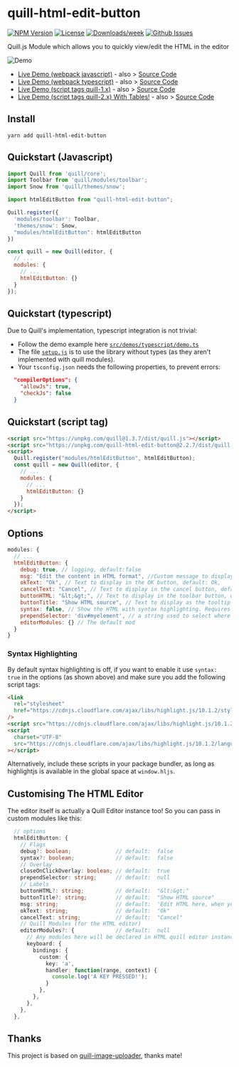 # quill-html-edit-button

<!-- [START badges] -->

[![NPM Version](https://img.shields.io/npm/v/quill-html-edit-button.svg)](https://www.npmjs.com/package/quill-html-edit-button)
[![License](https://img.shields.io/npm/l/quill-html-edit-button.svg)](https://github.com/benwinding/quill-html-edit-button/blob/master/LICENSE)
[![Downloads/week](https://img.shields.io/npm/dm/quill-html-edit-button.svg)](https://www.npmjs.com/package/quill-html-edit-button)
[![Github Issues](https://img.shields.io/github/issues/benwinding/quill-html-edit-button.svg)](https://github.com/benwinding/quill-html-edit-button)

<!-- [END badges] -->

Quill.js Module which allows you to quickly view/edit the HTML in the editor

![Demo](https://user-images.githubusercontent.com/664714/93285035-f7f44e80-f7a1-11ea-83c7-59e151c53c06.gif)

- [Live Demo (webpack javascript)](https://benwinding.github.io/quill-html-edit-button/src/demos/javascript/demo.html) - also > [Source Code](https://github.com/benwinding/quill-html-edit-button/tree/master/src/demos/javascript)
- [Live Demo (webpack typescript)](https://benwinding.github.io/quill-html-edit-button/src/demos/typescript/demo.html) - also > [Source Code](https://github.com/benwinding/quill-html-edit-button/tree/master/src/demos/typescript)
- [Live Demo (script tags quill-1.x)](https://benwinding.github.io/quill-html-edit-button/src/demos/script-tags/demo-quill-1.x.html) - also > [Source Code](https://github.com/benwinding/quill-html-edit-button/tree/master/src/demos/script-tags/demo-quill-1.x.html)
- [Live Demo (script tags quill-2.x) With Tables!](https://benwinding.github.io/quill-html-edit-button/src/demos/script-tags/demo-quill-2.x.html) - also > [Source Code](https://github.com/benwinding/quill-html-edit-button/tree/master/src/demos/script-tags/demo-quill-2.x.html)

## Install

`yarn add quill-html-edit-button`

## Quickstart (Javascript)

``` js
import Quill from 'quill/core';
import Toolbar from 'quill/modules/toolbar';
import Snow from 'quill/themes/snow';

import htmlEditButton from "quill-html-edit-button";

Quill.register({
  'modules/toolbar': Toolbar,
  'themes/snow': Snow,
  "modules/htmlEditButton": htmlEditButton
})

const quill = new Quill(editor, {
  // ...
  modules: {
    // ...
    htmlEditButton: {}
  }
});
```

## Quickstart (typescript)

Due to Quill's implementation, typescript integration is not trivial:

- Follow the demo example here [`src/demos/typescript/demo.ts`](https://github.com/benwinding/quill-html-edit-button/blob/master/src/demos/typescript/demo.ts)
- The file [`setup.js`](https://github.com/benwinding/quill-html-edit-button/blob/master/src/demos/typescript/setup.js`) is to use the library without types (as they aren't implemented with quill modules).
- Your `tsconfig.json` needs the following properties, to prevent errors:
``` json
  "compilerOptions": {
    "allowJs": true,
    "checkJs": false
  }
```


## Quickstart (script tag)

``` html
<script src="https://unpkg.com/quill@1.3.7/dist/quill.js"></script>
<script src="https://unpkg.com/quill-html-edit-button@2.2.7/dist/quill.htmlEditButton.min.js"></script>
<script>
  Quill.register("modules/htmlEditButton", htmlEditButton);
  const quill = new Quill(editor, {
    // ...
    modules: {
      // ...
      htmlEditButton: {}
    }
  });
</script>
```

## Options

``` js
modules: {
  // ...
  htmlEditButton: {
    debug: true, // logging, default:false
    msg: "Edit the content in HTML format", //Custom message to display in the editor, default: Edit HTML here, when you click "OK" the quill editor's contents will be replaced
    okText: "Ok", // Text to display in the OK button, default: Ok,
    cancelText: "Cancel", // Text to display in the cancel button, default: Cancel
    buttonHTML: "&lt;&gt;", // Text to display in the toolbar button, default: <>
    buttonTitle: "Show HTML source", // Text to display as the tooltip for the toolbar button, default: Show HTML source
    syntax: false, // Show the HTML with syntax highlighting. Requires highlightjs on window.hljs (similar to Quill itself), default: false
    prependSelector: 'div#myelement', // a string used to select where you want to insert the overlayContainer, default: null (appends to body),
    editorModules: {} // The default mod
  }
}
```

### Syntax Highlighting

By default syntax highlighting is off, if you want to enable it use `syntax: true` in the options (as shown above) and make sure you add the following script tags:

``` html
<link
  rel="stylesheet"
  href="https://cdnjs.cloudflare.com/ajax/libs/highlight.js/10.1.2/styles/github.min.css"
/>
<script src="https://cdnjs.cloudflare.com/ajax/libs/highlight.js/10.1.2/highlight.min.js"></script>
<script
  charset="UTF-8"
  src="https://cdnjs.cloudflare.com/ajax/libs/highlight.js/10.1.2/languages/xml.min.js"
></script>
```

Alternatively, include these scripts in your package bundler, as long as highlightjs is available in the global space at `window.hljs`.

## Customising The HTML Editor
The editor itself is actually a Quill Editor instance too! So you can pass in custom modules like this:

``` ts
  // options
  htmlEditButton: {
    // Flags
    debug?: boolean;              // default:  false 
    syntax?: boolean;             // default:  false  
    // Overlay
    closeOnClickOverlay: boolean; // default:  true                       
    prependSelector: string;      // default:  null                       
    // Labels
    buttonHTML?: string;          // default:  "&lt;&gt;"
    buttonTitle?: string;         // default:  "Show HTML source"
    msg: string;                  // default:  'Edit HTML here, when you click "OK" the quill editor\'s contents will be replaced'     
    okText: string;               // default:  "Ok"
    cancelText: string;           // default:  "Cancel"            
    // Quill Modules (for the HTML editor)
    editorModules?: {             // default:  null
      // Any modules here will be declared in HTML quill editor instance
      keyboard: {
        bindings: {
          custom: {
            key: 'a',
            handler: function(range, context) {
              console.log('A KEY PRESSED!');
            }
          },
        },
      },
    },
  },
```

## Thanks

This project is based on [quill-image-uploader](https://github.com/NoelOConnell/quill-image-uploader), thanks mate!
